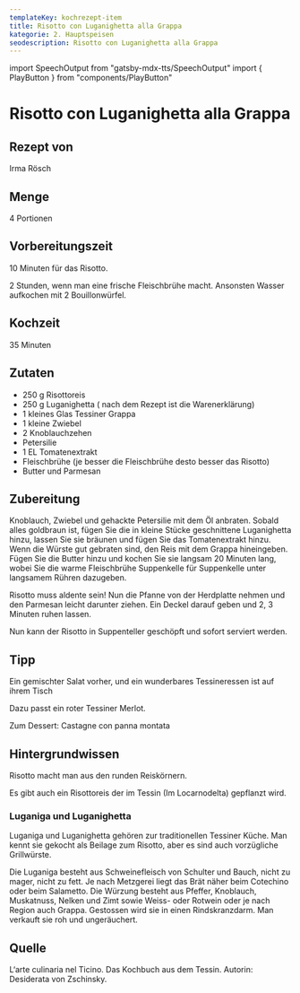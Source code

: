 ```yaml
---
templateKey: kochrezept-item
title: Risotto con Luganighetta alla Grappa
kategorie: 2. Hauptspeisen
seodescription: Risotto con Luganighetta alla Grappa
---
```

import SpeechOutput from "gatsby-mdx-tts/SpeechOutput"
import { PlayButton } from "components/PlayButton"

<SpeechOutput id="kochrezept-irma-roesch-risotto-con-luganighetta-alla-grappa" customPlayButton={PlayButton}>

# Risotto con Luganighetta alla Grappa

## Rezept von

Irma Rösch

## Menge

4 Portionen

## Vorbereitungszeit

10 Minuten für das Risotto. 

2 Stunden, wenn man eine frische Fleischbrühe macht. Ansonsten Wasser aufkochen mit 2 Bouillonwürfel.

## Kochzeit

35 Minuten


## Zutaten

* 250 g Risottoreis 
* 250 g Luganighetta ( nach dem Rezept ist die Warenerklärung) 
* 1 kleines Glas Tessiner Grappa 
* 1 kleine Zwiebel 
* 2 Knoblauchzehen 
* Petersilie 
* 1 EL Tomatenextrakt 
* Fleischbrühe (je besser die Fleischbrühe desto besser das Risotto) 
* Butter und Parmesan 

## Zubereitung

Knoblauch, Zwiebel und gehackte Petersilie mit dem Öl anbraten. Sobald alles goldbraun ist, fügen Sie die in kleine Stücke geschnittene Luganighetta hinzu, lassen Sie sie bräunen und fügen Sie das Tomatenextrakt hinzu. Wenn die Würste gut gebraten sind, den Reis mit dem Grappa hineingeben. Fügen Sie die Butter hinzu und kochen Sie sie langsam 20 Minuten lang, wobei Sie die warme Fleischbrühe Suppenkelle für Suppenkelle unter langsamem Rühren dazugeben. 

Risotto muss aldente sein! Nun die Pfanne von der Herdplatte nehmen und den Parmesan leicht darunter ziehen. Ein Deckel darauf geben und 2, 3 Minuten ruhen lassen. 

Nun kann der Risotto in Suppenteller geschöpft und sofort serviert werden. 


## Tipp

Ein gemischter Salat vorher, und ein wunderbares Tessineressen ist auf ihrem Tisch 

Dazu passt ein roter Tessiner Merlot.

Zum Dessert: Castagne con panna montata

## Hintergrundwissen

Risotto macht man aus den runden Reiskörnern. 

Es gibt auch ein Risottoreis der im Tessin (Im Locarnodelta) gepflanzt wird. 

### Luganiga und Luganighetta 

Luganiga und Luganighetta gehören zur traditionellen Tessiner Küche. Man kennt sie gekocht als Beilage zum Risotto, aber es sind auch vorzügliche Grillwürste. 

Die Luganiga besteht aus Schweinefleisch von Schulter und Bauch, nicht zu mager, nicht zu fett. Je nach Metzgerei liegt das Brät näher beim Cotechino oder beim Salametto. Die Würzung besteht aus Pfeffer, Knoblauch, Muskatnuss, Nelken und Zimt sowie Weiss- oder Rotwein oder je nach Region auch Grappa. Gestossen wird sie in einen Rindskranzdarm. Man verkauft sie roh und ungeräuchert. 

## Quelle

L‘arte culinaria nel Ticino. Das Kochbuch aus dem Tessin. Autorin: Desiderata von Zschinsky.
</SpeechOutput>